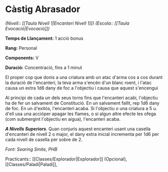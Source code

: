 # Càstig Abrasador

*(Nivell:: [[Taula Nivell 1|Encanteri Nivell 1]]) (Escola:: [[Taula Evocació|Evocació]])*

**Temps de Llançament:** 1 acció bonus

**Rang:** Personal

**Components:** V

**Duració:** Concentració, fins a 1 minut

El proper cop que donis a una criatura amb un atac d'arma cos a cos durant la duració de l'encanteri, la teva arma s'encén d'un blanc roent, i l'atac causa un extra 1d6 dany de foc a l'objectiu i causa que aquest s'encengui

Al principi de cada un dels seus torns fins que l'encanteri acabi, l'objectiu ha de fer un salvament de Constitució. En un salvament fallit, rep 1d6 dany de foc. En un d'exitós, l'encanteri acaba. Si l'objectiu o una criatura a 5 u. d'ell usa una accióper apagar les flames, o si algun altre efecte les ofega (com submergint l'objectiu en aigua), l'encanteri acaba.

***A Nivells Superiors***. Quan conjuris aquest encanteri usant una casella d'encanteri de nivell 2 o major, el dany extra inicial incrementa per 1d6 per cada nivell de casella per sobre de 2. 


*Font: Searing Smite, PHB*



Practicants:: [[Classes/Explorador|Explorador]] (Opcional), [[Classes/Paladí|Paladí]],